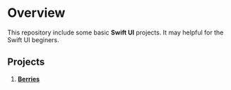 # Overview
This repository include some basic **Swift UI** projects. It may helpful for the Swift UI beginers.
 
## Projects
1. [**Berries**](https://github.com/albin-joseph/swiftUILearnings/tree/main/berries)
